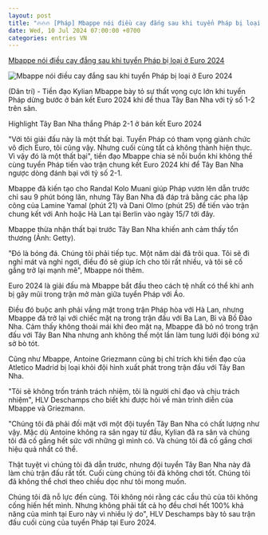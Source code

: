 ```yaml
---
layout: post
title: "🔥🔥🔥 [Pháp] Mbappe nói điều cay đắng sau khi tuyển Pháp bị loại ở Euro 2024"
date: Wed, 10 Jul 2024 07:00:00 +0700
categories: entries VN
---
```

[Mbappe nói điều cay đắng sau khi tuyển Pháp bị loại ở Euro 2024](https://dantri.com.vn/the-thao/mbappe-noi-dieu-cay-dang-sau-khi-tuyen-phap-bi-loai-o-euro-2024-20240710154557482.htm)

![Mbappe nói điều cay đắng sau khi tuyển Pháp bị loại ở Euro 2024](https://cdn1.dantri.com.vn/6qzvhXU4_tXNjZABzQWNcPZbojU=/zoom/1200_630/2024/07/10/1720559197625lcgalleryimagemu-crop-1720601008084.jpeg)

(Dân trí) - Tiền đạo Kylian Mbappe bày tỏ sự thất vọng cực lớn khi tuyển Pháp dừng bước ở bán kết Euro 2024 khi để thua Tây Ban Nha với tỷ số 1-2 trên sân.

Highlight Tây Ban Nha thắng Pháp 2-1 ở bán kết Euro 2024

"Với tôi giải đấu này là một thất bại. Tuyển Pháp có tham vọng giành chức vô địch Euro, tôi cũng vậy. Nhưng cuối cùng tất cả không thành hiện thực. Vì vậy đó là một thất bại", tiền đạo Mbappe chia sẻ nỗi buồn khi không thể cùng tuyển Pháp tiến vào trận chung kết Euro 2024 khi để Tây Ban Nha ngược dòng đánh bại với tỷ số 2-1.

Mbappe đã kiến tạo cho Randal Kolo Muani giúp Pháp vươn lên dẫn trước chỉ sau 9 phút bóng lăn, nhưng Tây Ban Nha đã đáp trả bằng các pha lập công của Lamine Yamal (phút 21) và Dani Olmo (phút 25) để tiến vào trận chung kết với Anh hoặc Hà Lan tại Berlin vào ngày 15/7 tới đây.

Mbappe thừa nhận thất bại trước Tây Ban Nha khiến anh cảm thấy tổn thương (Ảnh: Getty).

"Đó là bóng đá. Chúng tôi phải tiếp tục. Một năm dài đã trôi qua. Tôi sẽ đi nghỉ mát và nghỉ ngơi, điều đó sẽ giúp ích cho tôi rất nhiều, và tôi sẽ cố gắng trở lại mạnh mẽ", Mbappe nói thêm.

Euro 2024 là giải đấu mà Mbappe bắt đầu theo cách tệ nhất có thể khi anh bị gãy mũi trong trận mở màn giữa tuyển Pháp với Áo.

Điều đó buộc anh phải vắng mặt trong trận Pháp hòa với Hà Lan, nhưng Mbappe đã trở lại với chiếc mặt nạ trong trận đấu với Ba Lan, Bỉ và Bồ Đào Nha. Cảm thấy không thoải mái khi đeo mặt nạ, Mbappe đã bỏ nó trong trận đấu với Tây Ban Nha nhưng anh không thể một lần làm tung lưới đội bóng xứ sở bò tót.

Cũng như Mbappe, Antoine Griezmann cũng bị chỉ trích khi tiền đạo của Atletico Madrid bị loại khỏi đội hình xuất phát trong trận đấu với Tây Ban Nha.

"Tôi sẽ không trốn tránh trách nhiệm, tôi là người chỉ đạo và chịu trách nhiệm", HLV Deschamps cho biết khi được hỏi về màn trình diễn của Mbappe và Griezmann.

"Chúng tôi đã phải đối mặt với một đội tuyển Tây Ban Nha có chất lượng như vậy. Mặc dù Antoine không ra sân ngay từ đầu, Kylian đã ra sân và chúng tôi đã cố gắng hết sức với những gì mình có. Và chúng tôi đã cố gắng chơi hiệu quả nhất có thể.

Thật tuyệt vì chúng tôi đã dẫn trước, nhưng đội tuyển Tây Ban Nha này đã làm chủ trận đấu rất tốt. Cuối cùng chúng tôi đã không chơi tốt. Chúng tôi đã không thể chơi theo chiều dọc như tôi mong muốn.

Chúng tôi đã nỗ lực đến cùng. Tôi không nói rằng các cầu thủ của tôi không cống hiến hết mình. Nhưng không phải tất cả họ đều chơi hết 100% khả năng của mình tại Euro này vì nhiều lý do", HLV Deschamps bày tỏ sau trận đấu cuối cùng của tuyển Pháp tại Euro 2024.

